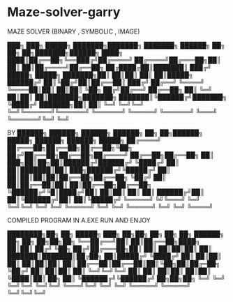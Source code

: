# Maze-solver-garry
MAZE SOLVER (BINARY , SYMBOLIC , IMAGE)

███╗   ███╗ █████╗ ███████╗███████╗              ███████╗ ██████╗ ██╗     ██╗   ██╗███████╗██████╗ 
████╗ ████║██╔══██╗╚══███╔╝██╔════╝              ██╔════╝██╔═══██╗██║     ██║   ██║██╔════╝██╔══██╗
██╔████╔██║███████║  ███╔╝ █████╗      █████╗    ███████╗██║   ██║██║     ██║   ██║█████╗  ██████╔╝
██║╚██╔╝██║██╔══██║ ███╔╝  ██╔══╝      ╚════╝    ╚════██║██║   ██║██║     ╚██╗ ██╔╝██╔══╝  ██╔══██╗
██║ ╚═╝ ██║██║  ██║███████╗███████╗              ███████║╚██████╔╝███████╗ ╚████╔╝ ███████╗██║  ██║
╚═╝     ╚═╝╚═╝  ╚═╝╚══════╝╚══════╝              ╚══════╝ ╚═════╝ ╚══════╝  ╚═══╝  ╚══════╝╚═╝  ╚═╝
                                                                                                   
BY
 ██████╗  ██████╗ ██████╗ ██████╗ ██╗   ██╗██████╗  █████╗  ██████╗ ██████╗  █████╗ 
██╔════╝ ██╔═══██╗██╔══██╗██╔══██╗╚██╗ ██╔╝██╔══██╗██╔══██╗██╔════╝ ██╔══██╗██╔══██╗
██║  ███╗██║██╗██║██████╔╝██████╔╝ ╚████╔╝ ██║  ██║███████║██║  ███╗██████╔╝╚█████╔╝
██║   ██║██║██║██║██╔══██╗██╔══██╗  ╚██╔╝  ██║  ██║██╔══██║██║   ██║██╔══██╗██╔══██╗
╚██████╔╝╚█║████╔╝██║  ██║██║  ██║   ██║   ██████╔╝██║  ██║╚██████╔╝██║  ██║╚█████╔╝
 ╚═════╝  ╚╝╚═══╝ ╚═╝  ╚═╝╚═╝  ╚═╝   ╚═╝   ╚═════╝ ╚═╝  ╚═╝ ╚═════╝ ╚═╝  ╚═╝ ╚════╝ 
                                                                                    
                                                                                    
                                                                                    
COMPILED PROGRAM IN A.EXE RUN AND ENJOY


████████╗██╗  ██╗ █████╗ ███╗   ██╗██╗  ██╗    ██╗   ██╗ ██████╗ ██╗   ██╗    ██╗██╗██╗
╚══██╔══╝██║  ██║██╔══██╗████╗  ██║██║ ██╔╝    ╚██╗ ██╔╝██╔═══██╗██║   ██║    ██║██║██║
   ██║   ███████║███████║██╔██╗ ██║█████╔╝      ╚████╔╝ ██║   ██║██║   ██║    ██║██║██║
   ██║   ██╔══██║██╔══██║██║╚██╗██║██╔═██╗       ╚██╔╝  ██║   ██║██║   ██║    ╚═╝╚═╝╚═╝
   ██║   ██║  ██║██║  ██║██║ ╚████║██║  ██╗       ██║   ╚██████╔╝╚██████╔╝    ██╗██╗██╗
   ╚═╝   ╚═╝  ╚═╝╚═╝  ╚═╝╚═╝  ╚═══╝╚═╝  ╚═╝       ╚═╝    ╚═════╝  ╚═════╝     ╚═╝╚═╝╚═╝
                                                                                       

